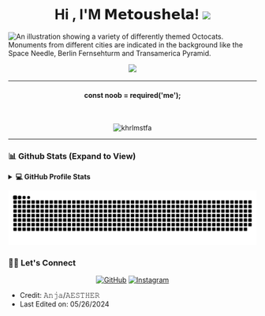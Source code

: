 <h1 align="center">Hi , I'M 𝗠𝗲𝘁𝗼𝘂𝘀𝗵𝗲𝗹𝗮! <img src="https://i.imgur.com/ZjFozzP.jpeg" width="30"></h1>

![An illustration showing a variety of differently themed Octocats. Monuments from different cities are indicated in the background like the Space Needle, Berlin Fernsehturm and Transamerica Pyramid.](https://i.postimg.cc/0ytKsNMc/88597093f89deef3fd56331f906bafa5.jpg)

<p align="center">
  <a href="https://github.com/khrlmstfa/readme-typing-svg"><img src="https://readme-typing-svg.herokuapp.com?lines=Im+just+noob;but+I+will+keep+learning;Lets+study+together+(⁠ ⁠˘⁠ ⁠³⁠˘⁠)&center=true&width=500&height=50"></a>
</p>
<hr/>
<h4 align="center">const noob = required('me');</h4>
<br>
<p align="center"> <img src="https://komarev.com/ghpvc/?username=KhrlMstfa&label=Profile%20views&color=0e75b6&style=plastic" alt="khrlmstfa" /> </p>


------

### 📊 Github Stats (Expand to View) 


<details> 
  <summary><b>💻 GitHub Profile Stats</b></summary>
  <br/>
  <p align="center">
    <a href="https://github.com/khrlmstfa/github-readme-stats"><img alt="khrlmstfa's Github Stats" src="https://github-readme-stats.vercel.app/api?username=khrlmstfa&show_icons=true&count_private=true&theme=algolia" height="192px"/></a>
<br/>
  &nbsp;
	  <img src="https://github-readme-stats.vercel.app/api/top-langs?username=eabdalmufid&show_icons=true&locale=en&layout=compact&theme=algolia" alt="eabdalmufid" height="192px"/>
  <br/>
<br/>
  <b>Note:</b> Top languages is only a metric of the languages my public code consists of and doesn't reflect experience or skill level.
  </p>
</details>

</details>

<p align="center">
<img src="https://github.com/Platane/snk/raw/output/github-contribution-grid-snake.svg" alt="nz" width="700"/>
</p>

### 🙋‍♀️ Let's Connect
<p align="center">
	<a href="https://github.com/kaizenji/"><img src="https://img.icons8.com/bubbles/50/000000/github.png" alt="GitHub"/></a>
	<a href="https://instagram.com/_jzsync/"><img src="https://img.icons8.com/bubbles/50/000000/instagram.png" alt="Instagram"/></a>
	
</p>



* Credit: 𝙰𝚗𝚓𝚊/𝙰𝙴𝚂𝚃𝙷𝙴𝚁
* Last Edited on: 05/26/2024
